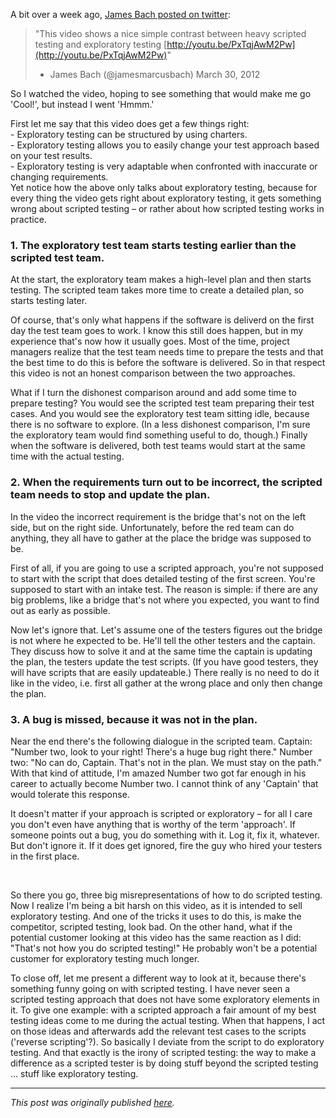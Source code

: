 <!--
.. title: The irony of scripted testing
.. slug: the-irony-of-scripted-testing
.. date: 2012-04-09 23:16:17 UTC+02:00
.. tags: exploration, software testing
.. category: exploration
.. link: 
.. description:
.. type: text
-->

A bit over a week ago, [James Bach posted on twitter](https://twitter.com/jamesmarcusbach/status/185816224075227137):

> "This video shows a nice simple contrast between heavy scripted testing and exploratory testing [http://youtu.be/PxTqjAwM2Pw](http://youtu.be/PxTqjAwM2Pw)"  
> - James Bach (@jamesmarcusbach) March 30, 2012

So I watched the video, hoping to see something that would make me go 'Cool!', but instead I went 'Hmmm.'

First let me say that this video does get a few things right:  
\- Exploratory testing can be structured by using charters.  
\- Exploratory testing allows you to easily change your test approach based on your test results.  
\- Exploratory testing is very adaptable when confronted with inaccurate or changing requirements.  
Yet notice how the above only talks about exploratory testing, because for every thing the video gets right about exploratory testing, it gets something wrong about scripted testing – or rather about how scripted testing works in practice.

<!-- TEASER_END -->

### 1. The exploratory test team starts testing earlier than the scripted test team.
At the start, the exploratory team makes a high-level plan and then starts testing. The scripted team takes more time to create a detailed plan, so starts testing later.

Of course, that's only what happens if the software is deliverd on the first day the test team goes to work. I know this still does happen, but in my experience that's now how it usually goes. Most of the time, project managers realize that the test team needs time to prepare the tests and that the best time to do this is before the software is delivered. So in that respect this video is not an honest comparison between the two approaches.

What if I turn the dishonest comparison around and add some time to prepare testing? You would see the scripted test team preparing their test cases. And you would see the exploratory test team sitting idle, because there is no software to explore. (In a less dishonest comparison, I'm sure the exploratory team would find something useful to do, though.) Finally when the software is delivered, both test teams would start at the same time with the actual testing.


### 2. When the requirements turn out to be incorrect, the scripted team needs to stop and update the plan.
In the video the incorrect requirement is the bridge that's not on the left side, but on the right side. Unfortunately, before the red team can do anything, they all have to gather at the place the bridge was supposed to be.

First of all, if you are going to use a scripted approach, you're not supposed to start with the script that does detailed testing of the first screen. You're supposed to start with an intake test. The reason is simple: if there are any big problems, like a bridge that's not where you expected, you want to find out as early as possible.

Now let's ignore that. Let's assume one of the testers figures out the bridge is not where he expected to be. He'll tell the other testers and the captain. They discuss how to solve it and at the same time the captain is updating the plan, the testers update the test scripts. (If you have good testers, they will have scripts that are easily updateable.) There really is no need to do it like in the video, i.e. first all gather at the wrong place and only then change the plan.

### 3. A bug is missed, because it was not in the plan.
Near the end there's the following dialogue in the scripted team. Captain: "Number two, look to your right! There's a huge bug right there." Number two: "No can do, Captain. That's not in the plan. We must stay on the path."
With that kind of attitude, I'm amazed Number two got far enough in his career to actually become Number two. I cannot think of any 'Captain' that would tolerate this response.

It doesn't matter if your approach is scripted or exploratory – for all I care you don't even have anything that is worthy of the term 'approach'. If someone points out a bug, you do something with it. Log it, fix it, whatever. But don't ignore it. If it does get ignored, fire the guy who hired your testers in the first place.

<br />

So there you go, three big misrepresentations of how to do scripted testing. Now I realize I'm being a bit harsh on this video, as it is intended to sell exploratory testing. And one of the tricks it uses to do this, is make the competitor, scripted testing, look bad. On the other hand, what if the potential customer looking at this video has the same reaction as I did: "That's not how you do scripted testing!" He probably won't be a potential customer for exploratory testing much longer.

To close off, let me present a different way to look at it, because there's something funny going on with scripted testing. I have never seen a scripted testing approach that does not have some exploratory elements in it. To give one example: with a scripted approach a fair amount of my best testing ideas come to me during the actual testing. When that happens, I act on those ideas and afterwards add the relevant test cases to the scripts ('reverse scripting'?). So basically I deviate from the script to do exploratory testing.
And that exactly is the irony of scripted testing: the way to make a difference as a scripted tester is by doing stuff beyond the scripted testing ... stuff like exploratory testing.


---

*This post was originally published [here](https://testingcurve.wordpress.com/2012/04/09/the-irony-of-scripted-testing/).*